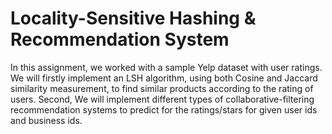 # Locality-Sensitive Hashing & Recommendation System

In this assignment, we worked with a sample Yelp dataset with user ratings. We will firstly implement an LSH algorithm, using both Cosine and Jaccard similarity measurement, to find similar products according to the rating of users. Second, We will implement different types of collaborative-filtering recommendation systems to predict for the ratings/stars for given user ids and business ids.
